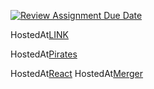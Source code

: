 [![Review Assignment Due Date](https://classroom.github.com/assets/deadline-readme-button-24ddc0f5d75046c5622901739e7c5dd533143b0c8e959d652212380cedb1ea36.svg)](https://classroom.github.com/a/Kv-XePEp)

HostedAt[LINK](https://44-563-webapps-f23.github.io/44563-webapps-f23-assignment7-VBSKishore/)

HostedAt[Pirates](https://github.com/44-563-WebApps-F23/44563-webapps-f23-assignment7-VBSKishore/blob/main/pirate.html)

HostedAt[React](https://github.com/44-563-WebApps-F23/44563-webapps-f23-assignment7-VBSKishore/blob/main/react.html)
HostedAt[Merger](https://github.com/44-563-WebApps-F23/44563-webapps-f23-assignment7-VBSKishore/blob/main/merger.html)